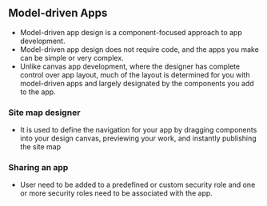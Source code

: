 ## Model-driven Apps
- Model-driven app design is a component-focused approach to app development. 
- Model-driven app design does not require code, and the apps you make can be simple or very complex. 
- Unlike canvas app development, where the designer has complete control over app layout, much of the layout is determined for you with model-driven apps and largely designated by the components you add to the app.

### Site map designer
- It is used to define the navigation for your app by dragging components into your design canvas, previewing your work, and instantly publishing the site map 

### Sharing an app
- User need to be added to a predefined or custom security role and one or more security roles need to be associated with the app.
